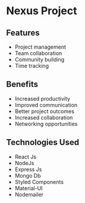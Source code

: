 # Nexus Project

## Features

- Project management
- Team collaboration
- Community building
- Time tracking

## Benefits

- Increased productivity
- Improved communication
- Better project outcomes
- Increased collaboration
- Networking opportunities

## Technologies Used

- React Js
- NodeJs
- Express Js
- Mongo Db
- Styled Components
- Material-UI
- Nodemailer
